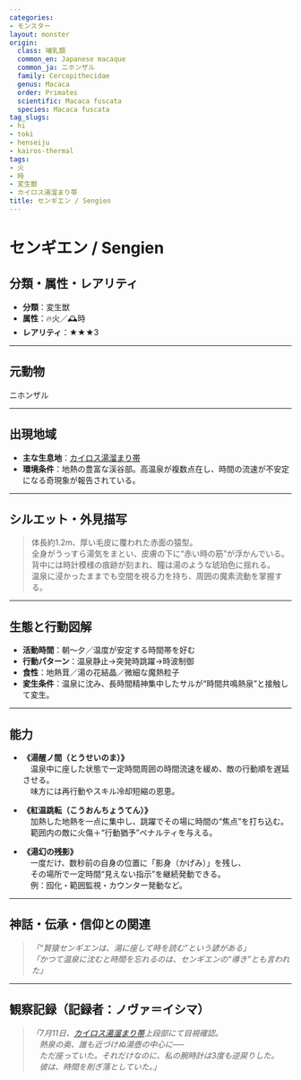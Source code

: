 ```yaml
---
categories:
- モンスター
layout: monster
origin:
  class: 哺乳類
  common_en: Japanese macaque
  common_ja: ニホンザル
  family: Cercopithecidae
  genus: Macaca
  order: Primates
  scientific: Macaca fuscata
  species: Macaca fuscata
tag_slugs:
- hi
- toki
- henseiju
- kairos-thermal
tags:
- 火
- 時
- 変生獣
- カイロス湯溜まり帯
title: センギエン / Sengien
---
```


# センギエン / Sengien

## 分類・属性・レアリティ

* **分類**：変生獣  
* **属性**：🔥火／🕰時  
* **レアリティ**：★★★3

---

## 元動物
ニホンザル

---

## 出現地域

* **主な生息地**：[カイロス湯溜まり帯](../place/kairos_thermal.md)  
* **環境条件**：地熱の豊富な渓谷部。高温泉が複数点在し、時間の流速が不安定になる奇現象が報告されている。

---

## シルエット・外見描写

> 体長約1.2m、厚い毛皮に覆われた赤面の猿型。  
> 全身がうっすら湯気をまとい、皮膚の下に“赤い時の筋”が浮かんでいる。  
> 背中には時計模様の痕跡が刻まれ、瞳は湯のような琥珀色に揺れる。  
> 温泉に浸かったままでも空間を視る力を持ち、周囲の魔素流動を掌握する。

---

## 生態と行動図解

* **活動時間**：朝～夕／温度が安定する時間帯を好む  
* **行動パターン**：温泉静止→突発時跳躍→時波制御  
* **食性**：地熱茸／湯の花結晶／微細な魔熱粒子  
* **変生条件**：温泉に沈み、長時間精神集中したサルが“時間共鳴熱泉”と接触して変生。

---

## 能力

* **《湯醒ノ間（とうせいのま）》**  
　温泉中に座した状態で一定時間周囲の時間流速を緩め、敵の行動順を遅延させる。  
　味方には再行動やスキル冷却短縮の恩恵。

* **《紅温跳転（こうおんちょうてん）》**  
　加熱した地熱を一点に集中し、跳躍でその場に時間の“焦点”を打ち込む。  
　範囲内の敵に火傷＋“行動猶予”ペナルティを与える。

* **《湯幻の残影》**  
　一度だけ、数秒前の自身の位置に「影身（かげみ）」を残し、  
　その場所で一定時間“見えない指示”を継続発動できる。  
　例：囮化・範囲監視・カウンター発動など。

---

## 神話・伝承・信仰との関連

> *「“賢猿センギエンは、湯に座して時を読む”という諺がある」*  
> *「かつて温泉に沈むと時間を忘れるのは、センギエンの“導き”とも言われた」*

---

## 観察記録（記録者：ノヴァ＝イシマ）

> *「7月11日、[カイロス湯溜まり帯](../place/kairos_thermal.md)上段部にて目視確認。  
　熱泉の奥、誰も近づけぬ湯壺の中心に──  
　ただ座っていた。それだけなのに、私の腕時計は3度も逆戻りした。  
　彼は、時間を削ぎ落としていた。」*